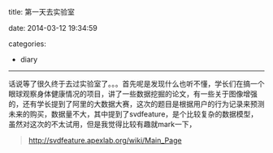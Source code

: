 title: 第一天去实验室

date: 2014-03-12 19:34:59

categories:
- diary

---
话说等了很久终于去过实验室了。。。首先呢是发现什么也听不懂，学长们在搞一个眼球观察身体健康情况的项目，讲了一些数据挖掘的论文，有一些关于图像增强的，还有学长提到了阿里的大数据大赛，这次的题目是根据用户的行为记录来预测未来的购买，数据量不大，其中提到了svdfeature，是个比较复杂的数据模型，虽然对这次的不太试用，但是我觉得比较有趣就mark一下，

>http://svdfeature.apexlab.org/wiki/Main_Page
